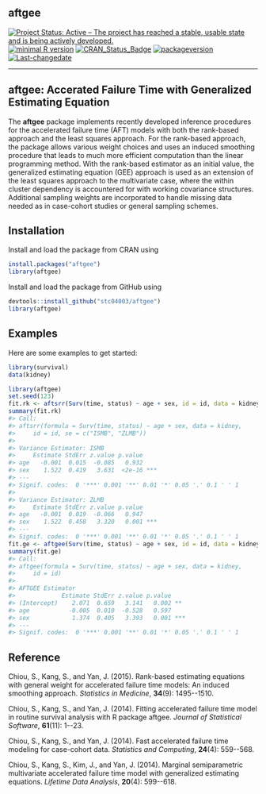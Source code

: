 **aftgee**
----------

[![Project Status: Active – The project has reached a stable, usable state and is being actively developed.](http://www.repostatus.org/badges/latest/active.svg)](http://www.repostatus.org/#active) [![minimal R version](https://img.shields.io/badge/R%3E%3D-3.4.0-6666ff.svg)](https://cran.r-project.org/) [![CRAN\_Status\_Badge](http://www.r-pkg.org/badges/version/aftgee)](https://cran.r-project.org/package=aftgee) [![packageversion](https://img.shields.io/badge/Package%20version-1.1.3-orange.svg?style=flat-square)](commits/master) [![Last-changedate](https://img.shields.io/badge/last%20change-2018--07--04-yellowgreen.svg)](/commits/master)

------------------------------------------------------------------------

aftgee: Accerated Failure Time with Generalized Estimating Equation
-------------------------------------------------------------------

The **aftgee** package implements recently developed inference procedures for the accelerated failure time (AFT) models with both the rank-based approach and the least squares approach. For the rank-based approach, the package allows various weight choices and uses an induced smoothing procedure that leads to much more efficient computation than the linear programming method. With the rank-based estimator as an initial value, the generalized estimating equation (GEE) approach is used as an extension of the least squares approach to the multivariate case, where the within cluster dependency is accountered for with working covariance structures. Additional sampling weights are incorporated to handle missing data needed as in case-cohort studies or general sampling schemes.

Installation
------------

Install and load the package from CRAN using

``` r
install.packages("aftgee")
library(aftgee)
```

Install and load the package from GitHub using

``` r
devtools::install_github("stc04003/aftgee")
library(aftgee)
```

Examples
--------

Here are some examples to get started:

``` r
library(survival)
data(kidney)

library(aftgee)
set.seed(123)
fit.rk <- aftsrr(Surv(time, status) ~ age + sex, id = id, data = kidney, se = c("ISMB", "ZLMB"))
summary(fit.rk)
#> Call:
#> aftsrr(formula = Surv(time, status) ~ age + sex, data = kidney, 
#>     id = id, se = c("ISMB", "ZLMB"))
#> 
#> Variance Estimator: ISMB
#>     Estimate StdErr z.value p.value    
#> age   -0.001  0.015  -0.085   0.932    
#> sex    1.522  0.419   3.631  <2e-16 ***
#> ---
#> Signif. codes:  0 '***' 0.001 '**' 0.01 '*' 0.05 '.' 0.1 ' ' 1
#> 
#> Variance Estimator: ZLMB
#>     Estimate StdErr z.value p.value    
#> age   -0.001  0.019  -0.066   0.947    
#> sex    1.522  0.458   3.320   0.001 ***
#> ---
#> Signif. codes:  0 '***' 0.001 '**' 0.01 '*' 0.05 '.' 0.1 ' ' 1
fit.ge <- aftgee(Surv(time, status) ~ age + sex, id = id, data = kidney)
summary(fit.ge)
#> Call:
#> aftgee(formula = Surv(time, status) ~ age + sex, data = kidney, 
#>     id = id)
#> 
#> AFTGEE Estimator
#>             Estimate StdErr z.value p.value    
#> (Intercept)    2.071  0.659   3.141   0.002 ** 
#> age           -0.005  0.010  -0.528   0.597    
#> sex            1.374  0.405   3.393   0.001 ***
#> ---
#> Signif. codes:  0 '***' 0.001 '**' 0.01 '*' 0.05 '.' 0.1 ' ' 1
```

Reference
---------

Chiou, S., Kang, S., and Yan, J. (2015). Rank-based estimating equations with general weight for accelerated failure time models: An induced smoothing approach. *Statistics in Medicine*, **34**(9): 1495--1510.

Chiou, S., Kang, S., and Yan, J. (2014). Fitting accelerated failure time model in routine survival analysis with R package aftgee. *Journal of Statistical Software*, **61**(11): 1--23.

Chiou, S., Kang, S., and Yan, J. (2014). Fast accelerated failure time modeling for case-cohort data. *Statistics and Computing*, **24**(4): 559--568.

Chiou, S., Kang, S., Kim, J., and Yan, J. (2014). Marginal semiparametric multivariate accelerated failure time model with generalized estimating equations. *Lifetime Data Analysis*, **20**(4): 599--618.
